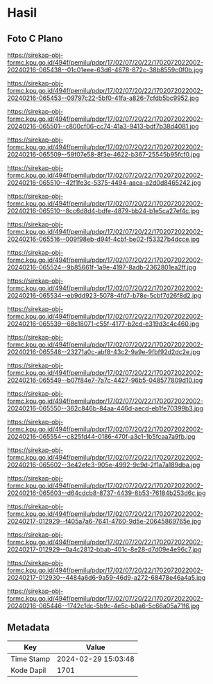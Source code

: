 # Hasil

## Foto C Plano

https://sirekap-obj-formc.kpu.go.id/494f/pemilu/pdpr/17/02/07/20/22/1702072022002-20240216-065438--01c01eee-63d6-4678-872c-38b8559c0f0b.jpg

https://sirekap-obj-formc.kpu.go.id/494f/pemilu/pdpr/17/02/07/20/22/1702072022002-20240216-065453--09797c22-5bf0-41fa-a826-7cfdb5bc9952.jpg

https://sirekap-obj-formc.kpu.go.id/494f/pemilu/pdpr/17/02/07/20/22/1702072022002-20240216-065501--c800cf06-cc74-41a3-9413-bdf7b38d4081.jpg

https://sirekap-obj-formc.kpu.go.id/494f/pemilu/pdpr/17/02/07/20/22/1702072022002-20240216-065509--59f07e58-8f3e-4622-b367-25545b95fcf0.jpg

https://sirekap-obj-formc.kpu.go.id/494f/pemilu/pdpr/17/02/07/20/22/1702072022002-20240216-065510--42f1fe3c-5375-4494-aaca-a2d0d8465242.jpg

https://sirekap-obj-formc.kpu.go.id/494f/pemilu/pdpr/17/02/07/20/22/1702072022002-20240216-065510--8cc6d8d4-bdfe-4879-bb24-b1e5ca27ef4c.jpg

https://sirekap-obj-formc.kpu.go.id/494f/pemilu/pdpr/17/02/07/20/22/1702072022002-20240216-065516--009f98eb-d94f-4cbf-be02-f53327b4dcce.jpg

https://sirekap-obj-formc.kpu.go.id/494f/pemilu/pdpr/17/02/07/20/22/1702072022002-20240216-065524--9b85661f-1a9e-4197-8adb-2362801ea2ff.jpg

https://sirekap-obj-formc.kpu.go.id/494f/pemilu/pdpr/17/02/07/20/22/1702072022002-20240216-065534--eb9dd923-5078-4fd7-b78e-5cbf7d26f8d2.jpg

https://sirekap-obj-formc.kpu.go.id/494f/pemilu/pdpr/17/02/07/20/22/1702072022002-20240216-065539--68c18071-c55f-4177-b2cd-e319d3c4c460.jpg

https://sirekap-obj-formc.kpu.go.id/494f/pemilu/pdpr/17/02/07/20/22/1702072022002-20240216-065548--23271a0c-abf8-43c2-9a9e-9fbf92d2dc2e.jpg

https://sirekap-obj-formc.kpu.go.id/494f/pemilu/pdpr/17/02/07/20/22/1702072022002-20240216-065549--b07f84e7-7a7c-4427-96b5-048577809d10.jpg

https://sirekap-obj-formc.kpu.go.id/494f/pemilu/pdpr/17/02/07/20/22/1702072022002-20240216-065550--362c846b-84aa-446d-aecd-eb1fe70399b3.jpg

https://sirekap-obj-formc.kpu.go.id/494f/pemilu/pdpr/17/02/07/20/22/1702072022002-20240216-065554--c825fd44-0186-470f-a3c1-1b5fcaa7a9fb.jpg

https://sirekap-obj-formc.kpu.go.id/494f/pemilu/pdpr/17/02/07/20/22/1702072022002-20240216-065602--3e42efc3-905e-4992-9c9d-2f1a7a189dba.jpg

https://sirekap-obj-formc.kpu.go.id/494f/pemilu/pdpr/17/02/07/20/22/1702072022002-20240216-065603--d64cdcb8-8737-4439-8b53-76184b253d6c.jpg

https://sirekap-obj-formc.kpu.go.id/494f/pemilu/pdpr/17/02/07/20/22/1702072022002-20240217-012929--f405a7a6-7641-4760-9d5e-20645869765e.jpg

https://sirekap-obj-formc.kpu.go.id/494f/pemilu/pdpr/17/02/07/20/22/1702072022002-20240217-012929--0a4c2812-bbab-401c-8e28-d7d09e4e96c7.jpg

https://sirekap-obj-formc.kpu.go.id/494f/pemilu/pdpr/17/02/07/20/22/1702072022002-20240217-012930--4484a6d6-9a59-46d9-a272-68478e46a4a5.jpg

https://sirekap-obj-formc.kpu.go.id/494f/pemilu/pdpr/17/02/07/20/22/1702072022002-20240216-065446--1742c1dc-5b9c-4e5c-b0a6-5c66a05a71f6.jpg


## Metadata

| Key        | Value               |
| ---------- | ------------------- |
| Time Stamp | 2024-02-29 15:03:48 |
| Kode Dapil | 1701                |




